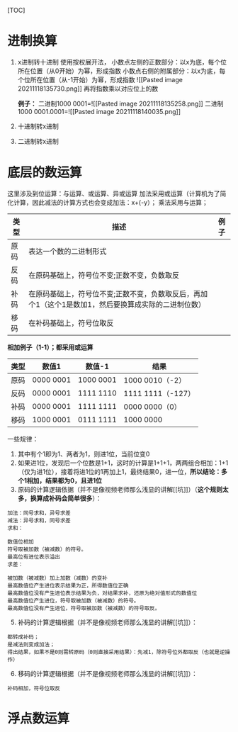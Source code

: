 [TOC]

# 进制换算
1. x进制转十进制
	使用按权展开法，
	小数点左侧的正数部分：以x为底，每个位所在位置（从0开始）为幂，形成指数
	小数点右侧的附属部分：以x为底，每个位所在位置（从-1开始）为幂，形成指数
	![[Pasted image 20211118135730.png]]
	再将指数乘以对应位上的数
	
	**例子：**
	二进制1000 0001=![[Pasted image 20211118135258.png]]
	二进制1000 0001.0001=![[Pasted image 20211118140035.png]]
	
2. 十进制转x进制


3. 二进制转x进制

# 底层的数运算
这里涉及到位运算：与运算、或运算、异或运算
加法采用或运算（计算机为了简化计算，因此减法的计算方式也会变成加法：x+(-y）；
乘法采用与运算；

| 类型 | 描述                                                                                      | 例子 |
| ---- | ----------------------------------------------------------------------------------------- | ---- |
| 原码 | 表达一个数的二进制形式                                                                    |      |
| 反码 | 在原码基础上，符号位不变;正数不变，负数取反                                                          |      |
| 补码 | 在原码基础上，符号位不变;正数不变，负数取反后，再加个1（这个1是数加1，然后要换算成实际的二进制位数） |      |
| 移码 | 在补码基础上，符号位取反                                                                  |      |

**相加例子（1-1）；都采用或运算**

| 类型 | 数值1     | 数值-1    | 结果              |
| ---- | --------- | --------- | ----------------- |
| 原码 | 0000 0001 | 1000 0001 | 1000 0010（-2）   |
| 反码 | 0000 0001 | 1111 1110 | 1111 1111（-127） |
| 补码 | 0000 0001 | 1111 1111 | 0000 0000（0）    |
| 移码 | 1000 0001 | 0111 1111 | 1000 0000         |

一些规律：
1. 其中有个1即为1、两者为1，则进1位，当前位变0
2. 如果进1位，发现后一个位数是1+1，这时的计算是1+1+1，两两组合相加：1+1（仅为进1位），接着将进1位的1再加上1，最终结果0，进一位，**所以结论：多个1相加，结果都为0，且进1位**
4. 原码的计算逻辑依据（并不是像视频老师那么浅显的讲解[[坑]]）（**这个规则太多，换算成补码会简单很多**）：
```
加法：同号求和，异号求差
减法：异号求和，同号求差
求和：

数值位相加
符号取被加数（被减数）的符号。
最高位有进位表示溢出
求差：

被加数（被减数）加上加数（减数）的变补
最高数值位产生进位表示结果为正，所得数值位正确
最高数值位没有产生进位表示结果为负，对结果求补，还原为绝对值形式的数值位
最高数值位产生进位，符号取被加数（被减数）的符号。
最高数值位没有产生进位，符号取被加数（被减数）的符号取反。
```
5. 补码的计算逻辑根据（并不是像视频老师那么浅显的讲解[[坑]]）：
```
都转成补码；
是减法则变成加法；
得出结果，如果不是0则需转原码（0则直接采用结果）：先减1，除符号位外都取反（也就是逆操作）

```

6. 移码的计算逻辑根据（并不是像视频老师那么浅显的讲解[[坑]]）：
```
补码相加，符号位取反
```



 # 浮点数运算
 